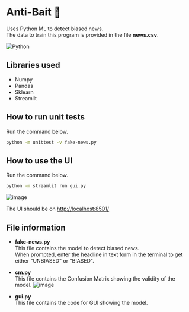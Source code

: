 # Anti-Bait 📰

Uses Python ML to detect biased news.  
The data to train this program is provided in the file **news.csv**.  

![Python](https://img.shields.io/badge/python-3670A0?style=for-the-badge&logo=python&logoColor=ffdd54)

## Libraries used

- Numpy
- Pandas
- Sklearn
- Streamlit

## How to run unit tests

Run the command below.

```sh
python -m unittest -v fake-news.py
```

## How to use the UI

Run the command below.

```sh
python -m streamlit run gui.py

```

![image](https://user-images.githubusercontent.com/104475739/201845580-17f304f2-f776-4faf-a643-a11313d552dd.png)

The UI should be on <http://localhost:8501/>

## File information

- **fake-news.py**  
This file contains the model to detect biased news.  
When prompted, enter the headline in text form in the terminal to get either "UNBIASED" or "BIASED".

- **cm.py**  
This file contains the Confusion Matrix showing the validity of the model.
![image](https://user-images.githubusercontent.com/104475739/201575746-46eaeda6-5ce7-41ac-a9fe-0ced0acea80d.png)

- **gui.py**  
This file contains the code for GUI showing the model.
